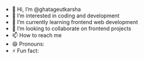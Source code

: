 - 👋 Hi, I’m @ghatageutkarsha
- 👀 I’m interested in coding and development
- 🌱 I’m currently learning frontend web development
- 💞️ I’m looking to collaborate on frontend projects
- 📫 How to reach me 
- 😄 Pronouns: 
- ⚡ Fun fact: 

<!---
ghatageutkarsha/ghatageutkarsha is a ✨ special ✨ repository because its `README.md` (this file) appears on your GitHub profile.
You can click the Preview link to take a look at your changes.
--->
